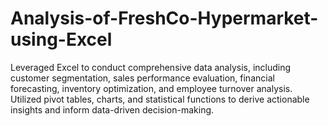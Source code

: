 # Analysis-of-FreshCo-Hypermarket-using-Excel
Leveraged Excel to conduct comprehensive data analysis, including customer segmentation, sales performance evaluation, financial forecasting, inventory optimization, and employee turnover analysis. Utilized pivot tables, charts, and statistical functions to derive actionable insights and inform data-driven decision-making.
